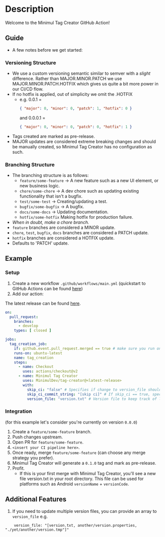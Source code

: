 # Description

Welcome to the Minimul Tag Creator GitHub Action!

## Guide

- A few notes before we get started:

### Versioning Structure

- We use a custom versioning semantic similar to semver with a <i>slight</i> difference. Rather than MAJOR.MINOR.PATCH
  we use MAJOR.MINOR.PATCH.HOTFIX which gives us quite a bit more power in our CI/CD flow.
- If no hotfix is applied, out of simplicity we omit the .HOTFIX
    - e.g. 0.0.1 =
        ```json
        { "major": 0, "minor": 0, "patch": 1, "hotfix": 0 }
        ```
      and 0.0.0.1 =
        ```json
        { "major": 0, "minor": 0, "patch": 0, "hotfix": 1 }
        ```
- Tags created are marked as pre-release.
- MAJOR updates are considered extreme breaking changes and should be manually created, so Minimul Tag Creator has no
  configuration as such.

### Branching Structure

- The branching structure is as follows:
    - `feature/some-feature` -> A new feature such as a new UI element, or new business logic.
    - `chore/some-chore` -> A dev chore such as updating existing functionality that isn't a bugfix.
    - `test/some-test` -> Creating/updating a test.
    - `bugfix/some-bugfix` -> A bugfix.
    - `docs/some-docs` -> Updating documentation.
    - `hotfix/some-hotfix` Making hotfix for production failure.
- *When in doubt, make a chore branch.*
- `feature` branches are considered a MINOR update.
- `chore`, `test`, `bugfix`, `docs` branches are considered a PATCH update.
- `hotfix` branches are considered a HOTFIX update.
- Defaults to 'PATCH' update.

## Example

### Setup

1. Create a new workflow `.github/workflows/main.yml` (quickstart to GitHub Actions can be
   found [here](https://docs.github.com/en/actions/quickstart))
2. Add our action:

The latest release can be found [here](https://github.com/MinimulDev/tag-creator/releases/latest).

```yaml
on:
  pull_request:
    branches:
      - develop
    types: [ closed ]

jobs:
  tag_creation_job:
    if: github.event.pull_request.merged == true # make sure you run on merge completion, not just any closed PR.
    runs-on: ubuntu-latest
    name: tag_creation
    steps:
      - name: Checkout
        uses: actions/checkout@v2
      - name: Minimul Tag Creator
        uses: MinimulDev/tag-creator@<latest-release>
        with:
          skip_ci: "false" # Specifies if change to version_file should skip CI, valid values are "true" or "false", defaults to "true".
          skip_ci_commit_string: "[skip ci]" # If skip_ci == true, specifies string appended to commit, defaults to "[ skip ci ]".
          version_file: "version.txt" # Version file to keep track of latest version. (defaults to version.txt).
```

### Integration

(for this example let's consider you're currently on version `0.0.0`)

1. Create a `feature/some-feature` branch.
2. Push changes upstream.
3. Open PR for `feature/some-feature`.
4. `<insert your CI pipeline here>`.
5. Once ready, merge `feature/some-feature` (can choose any merge strategy you prefer).
6. Minimul Tag Creator will generate a `0.1.0` tag and mark as pre-release.
6. Profit.
    - If this is your first merge with Minimul Tag Creator, you'll see a new file version.txt in your root directory.
      This file can be used for platforms such as Android `versionName` + `versionCode`.

## Additional Features

1. If you need to update multiple version files, you can provide an array to `version_file` e.g.

```
    version_file: "[version.txt, another/version.properties, "./yet/another/version.tmp"]"
```
